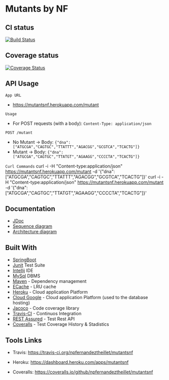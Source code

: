 # Mutants by NF

## CI status
[![Build Status](https://travis-ci.org/npfernandeztheillet/mutantsnf.svg?branch=master)](https://travis-ci.org/npfernandeztheillet/mutantsnf)
## Coverage status
[![Coverage Status](https://coveralls.io/repos/github/npfernandeztheillet/mutantsnf/badge.svg?branch=master)](https://coveralls.io/github/npfernandeztheillet/mutantsnf?branch=master)

## API Usage

`App URL`
 + https://mutantsnf.herokuapp.com/mutant

`Usage` 
  
  + For POST requests (with a body): `Content-Type: application/json`


`POST /mutant`
  + No Mutant -> Body: `{"dna":["ATGCGA","CAGTGC","TTATTT","AGACGG","GCGTCA","TCACTG"]}`
  + Mutant -> Body: `{"dna":["ATGCGA","CAGTGC","TTATGT","AGAAGG","CCCCTA","TCACTG"]}`

`Curl Commands`
curl -i -H "Content-type:application/json" https://mutantsnf.herokuapp.com/mutant -d '{"dna":["ATGCGA","CAGTGC","TTATTT","AGACGG","GCGTCA","TCACTG"]}'
curl -i -H "Content-type:application/json" https://mutantsnf.herokuapp.com/mutant -d '{"dna":["ATGCGA","CAGTGC","TTATGT","AGAAGG","CCCCTA","TCACTG"]}'


## Documentation
+ [JDoc](https://npfernandeztheillet.github.io/mutantsnf/jdoc/overview-summary.html)
+ [Sequence diagram](/docs/pdf/sequence.pdf)
+ [Architecture diagram](/docs/pdf/architecture.pdf)


## Built With

* [SpringBoot](https://spring.io/projects/spring-boot)
* [Junit](https://junit.org/junit5/) Test Suite
* [Intellij](https://www.jetbrains.com/idea/) IDE
* [MySql](https://www.mysql.com/) DBMS 
* [Maven](https://maven.apache.org/) - Dependency management
* [ECache](https://rometools.github.io/rome/) -  LRU cache
* [Heroku](https://www.heroku.com/) - Cloud application Platform
* [Cloud Google](https://cloud.google.com/) - Cloud application Platform (used to the database hosting)
* [Jacoco](https://www.eclemma.org/jacoco/) - Code coverage library
* [Travis-CI](https://www.eclemma.org/jacoco/) - Continuos Integration
* [REST Assured](http://rest-assured.io/) - Test Rest API
* [Coveralls](http://coveralls.io/) - Test Coverage History & Stadistics

## Tools Links 

+ Travis:
https://travis-ci.org/npfernandeztheillet/mutantsnf

+ Heroku:
https://dashboard.heroku.com/apps/mutantsnf

+ Coveralls:
https://coveralls.io/github/npfernandeztheillet/mutantsnf






